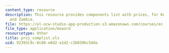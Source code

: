 ```yaml
---
content_type: resource
description: This resource provides components list with prices, for Kenya, Tanzania
  and Zambia.
file: https://ol-ocw-studio-app-production.s3.amazonaws.com/courses/ec-721-wheelchair-design-in-developing-countries-spring-2009/92393c9c0c88e6d2a1d2c3b030bc5dda_proj_complist.xls
file_type: application/msword
resourcetype: Other
title: proj_complist.xls
uid: 92393c9c-0c88-e6d2-a1d2-c3b030bc5dda
---
```

